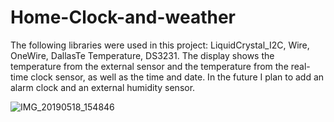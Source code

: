 # Home-Clock-and-weather
The following libraries were used in this project: LiquidCrystal_I2C, Wire, 
OneWire, DallasTe Temperature, DS3231. 
The display shows the temperature from the external sensor 
and the temperature from the real-time clock sensor, as well as the time and date. 
In the future I plan to add an alarm clock and an external humidity sensor.


![IMG_20190518_154846](https://user-images.githubusercontent.com/3998462/57970749-c1c87400-798d-11e9-854e-2363d294e0f1.jpg)
